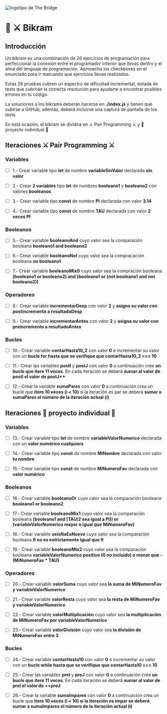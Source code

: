 ![logotipo de The Bridge](https://user-images.githubusercontent.com/27650532/77754601-e8365180-702b-11ea-8bed-5bc14a43f869.png  "logotipo de The Bridge")

# :european_castle: :crossed_swords: Bikram #

## Introducción ##
Un bikram es una combinación de 26 ejercicios de programación para perfeccionar la conexión entre el programador interior que llevas dentro y el alma del lenguaje de programación. Aprovecha los checkboxes en el enunciado para ir marcando que ejercicios llevas realizados.

Estas 26 pruebas cubren un espectro de dificultad incremental, dotada de tests que cubrirán la correcta resolución para ayudarte a encontrar posibles errores en tu código.

La soluciones a los bikrams deberán hacerse en **./index.js** y tienen que subirse a GitHub, además, deberá incluirse una captura de pantalla de los tests.

En esta ocasión, el bikram se dividirá en :crossed_swords: Pair Programming :crossed_swords: y :european_castle: proyecto individual :european_castle:

## Iteraciones :crossed_swords: Pair Programming :crossed_swords: ##

### Variables ###

- [ ] 1.- Crear variable tipo **let** de nombre **variableSinValor** declarada **sin valor**

- [ ] 2.- Crear **2 variables** tipo **let** de nombres **booleano1** y **booleano2** con valores **booleanos**

- [ ] 3.- Crear variable tipo **const** de nombre **PI** declarada con valor **3.14**

- [ ] 4.- Crear variable tipo **const** de nombre **TAU** declarada con valor **2 veces PI**

### Booleanos ###

- [ ] 5.- Crear variable **booleanoAnd** cuyo valor sea la comparación booleana **booleano1 and booleano2**

- [ ] 6.- Crear variable **booleanoNot** cuyo valor sea la compracación booleana **no booleano1**

- [ ] 7.- Crear variable **booleanoMix0** cuyo valor sea la compración booleana **(booleano1 or booleano2) and (booleano1 or (not booleano1 and not booleano2))**

### Operadores ###

- [ ] 8.- Crear variable **incrementarDesp** con valor **2** y **asigna su valor con postincremento a resultadoDesp**

- [ ] 9.- Crear variable **incrementarAntes** con valor **2** y **asigna su valor con preincremento a resultadoAntes**

### Bucles ###

- [ ] 10.- Crear variable **contarHasta10_2** con valor **0** e incrementar su valor con un **bucle for hasta que se verifique que contarHasta10_2 === 10** 

- [ ] 11.- Crear las variables **postI** y **postJ** con valor **0** a continuación cree **un bucle que itere 11 veces**. En cada iteración se deberá **sumar al valor de postI el valor de postJ++**

- [ ] 12.- Crear la variable **sumaPares** con valor **0** a continuación crea un bucle que **itere 10 veces (i < 10)** si la iteración es par se deberá **sumar a sumaPares el número de la iteración actual (i)**

## Iteraciones :european_castle: proyecto individual :european_castle: ##

### Variables ###

- [ ] 13.- Crear variable tipo **let** de nombre **variableValorNumerico** declarada con un **valor numérico cualquiera**

- [ ] 14.- Crear variable tipo **const** de nombre **MiNombre** declarada con valor **tu nombre**

- [ ] 15.- Crear variable tipo **const** de nombre **MiNumeroFav** declarada con **valor numérico**

### Booleanos ###

- [ ] 16.- Crear variable **booleanoOr** cuyo calor sea la comparación booleana **booleano1 or booleano2**

- [ ] 17.- Crear variable **booleanoMix1** cuyo valor sea la comparación booleana **(booleano1 and (TAU/2 sea igual a PI)) or (variableValorNumerico mayor o igual que MiNumeroFav)**

- [ ] 18.- Crear variable **seisNoEsNueve** cuyo valor sea la comparación booleana **6 no es estrictamente igual que 9**


- [ ] 19.- Crear variable **booleanoMix2** cuyo valor sea la comparación booleana **variableValorNumerico positivo (0 no incluido) o menor que -(MiNumeroFav * TAU)**

### Operadores ###

- [ ] 20.- Crear variable **valorSuma** cuyo valor sea **la suma de MiNumeroFav y variableValorNumerico**

- [ ] 21.-  Crear variable **valorResta** cuyo valor sea **la resta de MiNumeroFav y variableValorNumerico**

- [ ] 22.-  Crear variable **valorMultiplicación** cuyo valor sea **la multiplicación de MiNumeroFav por variableValorNumerico**

- [ ] 23.-  Crear variable **valorDivisión** cuyo valor sea **la división de MiNumeroFav entre 3**

### Bucles ###

- [ ] 24.- Crear variable **contarHasta10** con valor **0** e incrementar su valor con un **bucle while hasta que se verifique que contarHasta10 === 10**

- [ ] 25.- Crear las variables **preI** y **preJ** con valor **0** a continuación cree **un bucle que itere 11 veces**. En cada iteración se deberá **sumar al valor de preI el valor de ++preJ**

- [ ] 26.- Crear la variable **sumaImpares** con valor **0** a continuación crea un bucle que **itere 10 veces (i < 10) si la iteración es impar se deberá sumar a sumaImpares el número de la iteración actual (i)**
